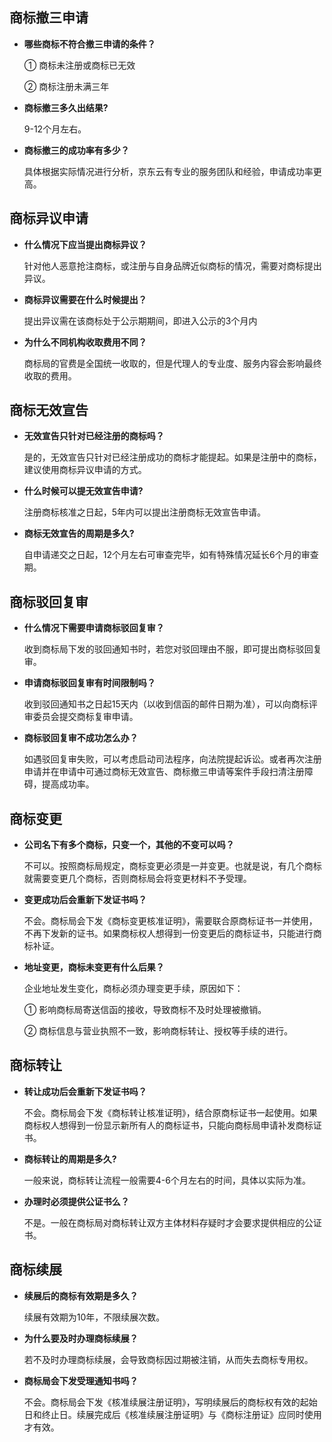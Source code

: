 ## 商标撤三申请
- **哪些商标不符合撤三申请的条件？**

  ① 商标未注册或商标已无效  
  
  ② 商标注册未满三年

- **商标撤三多久出结果?**

  9-12个月左右。

- **商标撤三的成功率有多少？**

  具体根据实际情况进行分析，京东云有专业的服务团队和经验，申请成功率更高。

## 商标异议申请

- **什么情况下应当提出商标异议？**

  针对他人恶意抢注商标，或注册与自身品牌近似商标的情况，需要对商标提出异议。

- **商标异议需要在什么时候提出？**

  提出异议需在该商标处于公示期期间，即进入公示的3个月内

- **为什么不同机构收取费用不同？**

  商标局的官费是全国统一收取的，但是代理人的专业度、服务内容会影响最终收取的费用。

## 商标无效宣告

- **无效宣告只针对已经注册的商标吗？**
  
  是的，无效宣告只针对已经注册成功的商标才能提起。如果是注册中的商标，建议使用商标异议申请的方式。

- **什么时候可以提无效宣告申请?**

  注册商标核准之日起，5年内可以提出注册商标无效宣告申请。

- **商标无效宣告的周期是多久?**

  自申请递交之日起，12个月左右可审查完毕，如有特殊情况延长6个月的审查期。

## 商标驳回复审

- **什么情况下需要申请商标驳回复审？**

  收到商标局下发的驳回通知书时，若您对驳回理由不服，即可提出商标驳回复审。

- **申请商标驳回复审有时间限制吗？**

  收到驳回通知书之日起15天内（以收到信函的邮件日期为准），可以向商标评审委员会提交商标复审申请。

- **商标驳回复审不成功怎么办？**

  如遇驳回复审失败，可以考虑启动司法程序，向法院提起诉讼。或者再次注册申请并在申请中可通过商标无效宣告、商标撤三申请等案件手段扫清注册障碍，提高成功率。

## 商标变更

- **公司名下有多个商标，只变一个，其他的不变可以吗？**

  不可以。按照商标局规定，商标变更必须是一并变更。也就是说，有几个商标就需要变更几个商标，否则商标局会将变更材料不予受理。

- **变更成功后会重新下发证书吗？**

  不会。商标局会下发《商标变更核准证明》，需要联合原商标证书一并使用，不再下发新的证书。如果商标权人想得到一份变更后的商标证书，只能进行商标补证。

- **地址变更，商标未变更有什么后果？**

  企业地址发生变化，商标必须办理变更手续，原因如下：

  ① 影响商标局寄送信函的接收，导致商标不及时处理被撤销。

  ② 商标信息与营业执照不一致，影响商标转让、授权等手续的进行。

## 商标转让

- **转让成功后会重新下发证书吗？**

  不会。商标局会下发《商标转让核准证明》，结合原商标证书一起使用。如果商标权人想得到一份显示新所有人的商标证书，只能向商标局申请补发商标证书。

- **商标转让的周期是多久?**
 
  一般来说，商标转让流程一般需要4-6个月左右的时间，具体以实际为准。

- **办理时必须提供公证书么？**

  不是。一般在商标局对商标转让双方主体材料存疑时才会要求提供相应的公证书。

## 商标续展

- **续展后的商标有效期是多久？**

  续展有效期为10年，不限续展次数。

- **为什么要及时办理商标续展？**

  若不及时办理商标续展，会导致商标因过期被注销，从而失去商标专用权。

- **商标局会下发受理通知书吗？**

  不会。商标局会下发《核准续展注册证明》，写明续展后的商标权有效的起始日和终止日。续展完成后《核准续展注册证明》与《商标注册证》应同时使用才有效。

